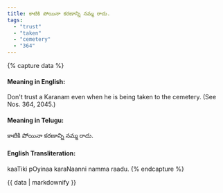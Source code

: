 ```yaml
---
title: కాటికి పోయినా కరణాన్ని నమ్మ రాదు.
tags:
  - "trust"
  - "taken"
  - "cemetery"
  - "364"
---
```


{% capture data %}
#### Meaning in English:
Don't trust a Karanam even when he is being taken to the cemetery.
(See Nos. 364, 2045.)

#### Meaning in Telugu:
కాటికి పోయినా కరణాన్ని నమ్మ రాదు.

#### English Transliteration:
kaaTiki pOyinaa karaNaanni namma raadu.
{% endcapture %}

<div class="notice">{{ data | markdownify }}</div>

